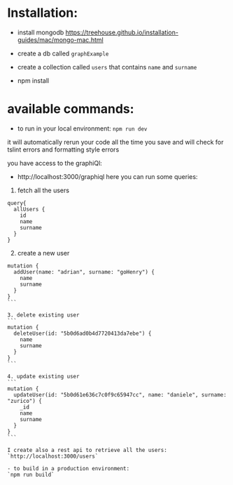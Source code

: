 # Installation:

- install mongodb
https://treehouse.github.io/installation-guides/mac/mongo-mac.html

- create a db called `graphExample`
- create a collection called `users` that contains `name` and `surname`

- npm install

# available commands:

- to run in your local environment:
`npm run dev`

it will automatically rerun your code all the time you save and will check for tslint errors and formatting style errors

you have access to the graphiQl:
- http://localhost:3000/graphiql
here you can run some queries:

1. fetch all the users
```
query{
  allUsers {
    id
    name
    surname
  }
}
```

2. create a new user
````
mutation {
  addUser(name: "adrian", surname: "goHenry") {
    name
    surname
  }
}
```

3. delete existing user
```
mutation {
  deleteUser(id: "5b0d6ad0b4d7720413da7ebe") {
    name
    surname
  }
}
```

4. update existing user
```
mutation {
  updateUser(id: "5b0d61e636c7c0f9c65947cc", name: "daniele", surname: "zurico") {
    _id
    name
    surname
  }
}
```

I create also a rest api to retrieve all the users:
`http://localhost:3000/users`

- to build in a production environment:
`npm run build`